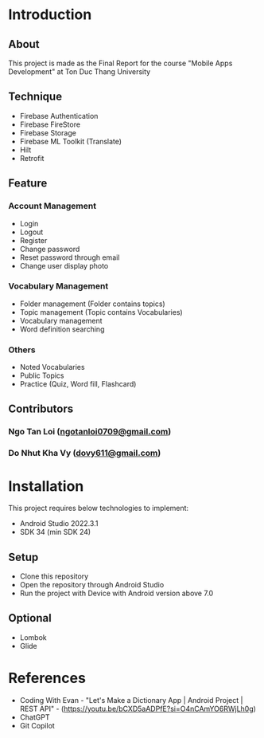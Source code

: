
# __Introduction__
## __About__
This project is made as the Final Report for the  course "Mobile Apps Development" at Ton Duc Thang University
## __Technique__
- Firebase Authentication
- Firebase FireStore
- Firebase Storage
- Firebase ML Toolkit (Translate)
- Hilt
- Retrofit
## __Feature__
### Account Management
- Login
- Logout
- Register
- Change password
- Reset password through email
- Change user display photo

### Vocabulary Management
- Folder management (Folder contains topics)
- Topic management (Topic contains Vocabularies)
- Vocabulary management
- Word definition searching

### Others
- Noted Vocabularies
- Public Topics
- Practice (Quiz, Word fill, Flashcard)

## __Contributors__
### Ngo Tan Loi (ngotanloi0709@gmail.com)
### Do Nhut Kha Vy (dovy611@gmail.com)
# __Installation__
This project requires below technologies to implement:
- Android Studio 2022.3.1
- SDK 34 (min SDK 24)
## __Setup__
- Clone this repository
- Open the repository through Android Studio
- Run the project with Device with Android version above 7.0
## __Optional__
- Lombok
- Glide

# __References__
- Coding With Evan - "Let's Make a Dictionary App | Android Project | REST API" - (https://youtu.be/bCXD5aADPfE?si=O4nCAmYO6RWjLh0g)
- ChatGPT
- Git Copilot
